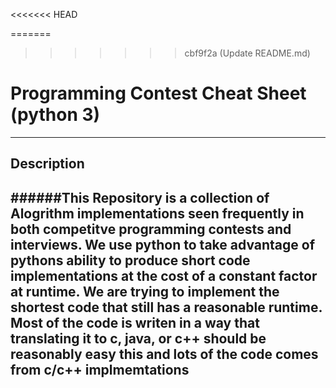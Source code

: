 <<<<<<< HEAD

=======
>>>>>>> cbf9f2a (Update README.md)
# Programming Contest Cheat Sheet (python 3)
---
## Description
######This Repository is a collection of Alogrithm implementations seen frequently in both competitve programming contests and interviews. We use python to take advantage of pythons ability to produce short code implementations at the cost of a constant factor at runtime. We are trying to implement the shortest code that still has a reasonable runtime. Most of the code is writen in a way that translating it to c, java, or c++ should be reasonably easy this and lots of the code comes from c/c++ implmemtations
---
